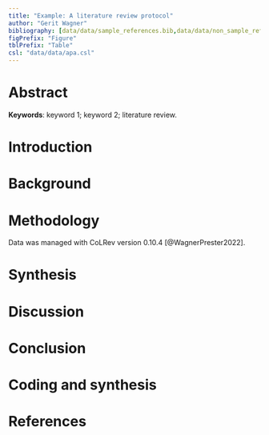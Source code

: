 ```yaml
---
title: "Example: A literature review protocol"
author: "Gerit Wagner"
bibliography: [data/data/sample_references.bib,data/data/non_sample_references.bib]
figPrefix: "Figure"
tblPrefix: "Table"
csl: "data/data/apa.csl"
---
```


# Abstract

**Keywords**: keyword 1; keyword 2; literature review.

# Introduction

# Background

# Methodology

Data was managed with CoLRev version 0.10.4 [@WagnerPrester2022].

# Synthesis

# Discussion

# Conclusion

<!--
# Appendix

## Declarations

## List of contributors

## Project timeline

## Software tools

## Publication plan
 -->

# Coding and synthesis

<!-- NEW_RECORD_SOURCE -->

# References

